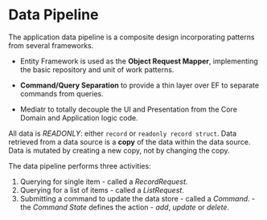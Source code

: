 #  Data Pipeline

The application data pipeline is a composite design incorporating patterns from several frameworks.

- Entity Framework is used as the **Object Request Mapper**, implementing the basic repository and unit of work patterns.  

- **Command/Query Separation** to provide a thin layer over EF to separate commands from queries.  

- Mediatr to totally decouple the UI and Presentation from the Core Domain and Application logic code.


All data is *READONLY*: either `record` or `readonly record struct`.  Data retrieved from a data source is a **copy** of the data within the data source.  Data is mutated by creating a new copy, not by changing the copy.

The data pipeline performs three activities:

1. Querying for single item - called a *RecordRequest*.
2. Querying for a list of items - called a *ListRequest*.
3. Submitting a command to update the data store - called a *Command*. - the *Command State* defines the action - *add*, *update* or *delete*.
